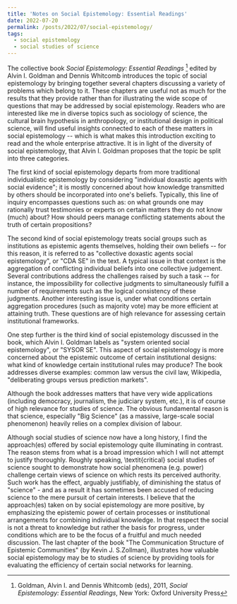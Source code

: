 ```yaml
---
title: 'Notes on Social Epistemology: Essential Readings'
date: 2022-07-20
permalink: /posts/2022/07/social-epistemology/
tags:
  - social epistemology
  - social studies of science
---
```


The collective book *Social Epistemology: Essential Readings* [^1] edited by Alvin I. Goldman and Dennis Whitcomb introduces the topic of social epistemology by bringing together several chapters discussing a variety of problems which belong to it. These chapters are useful not as much for the results that they provide rather than for illustrating the wide scope of questions that may be addressed by social epistemology. Readers who are interested like me in diverse topics such as sociology of science, the cultural brain hypothesis in anthropology, or institutional design in political science, will find useful insights connected to each of these matters in social epistemology -- which is what makes this introduction exciting to read and the whole enterprise attractive. It is in light of the diversity of social epistemology, that Alvin I. Goldman proposes that the topic be split into three categories.

The first kind of social epistemology departs from more traditional individualistic epistemology by considering "individual doxastic agents with social evidence"; it is mostly concerned about how knowledge transmitted by others should be incorporated into one's beliefs. Typically, this line of inquiry encompasses questions such as: on what grounds one may rationally trust testimonies or experts on certain matters they do not know (much) about? How should peers manage conflicting statements about the truth of certain propositions?

The second kind of social epistemology treats social groups such as institutions as epistemic agents themselves, holding their own beliefs -- for this reason, it is referred to as "collective doxastic agents social epistemology", or "CDA SE" in the text. A typical issue in that context is the aggregation of conflicting individual beliefs into one collective judgement. Several contributions address the challenges raised by such a task -- for instance, the impossibility for collective judgments to simultaneously fulfill a number of requirements such as the logical consistency of these judgments. Another interesting issue is, under what conditions certain aggregation procedures (such as majority vote) may be more efficient at attaining truth. These questions are of high relevance for assessing certain institutional frameworks.

One step further is the third kind of social epistemology discussed in the book, which Alvin I. Goldman labels as "system oriented social epistemology", or "SYSOR SE".  This aspect of social epistemology is more concerned about the epistemic outcome of certain institutional designs: what kind of knowledge certain institutional rules may produce? The book addresses diverse examples: common law versus the civil law, Wikipedia, "deliberating groups versus prediction markets".

Although the book addresses matters that have very wide applications (including democracy, journalism, the judiciary system, etc.), it is of course of high relevance for studies of science. The obvious fundamental reason is that science, especially "Big Science" (as a massive, large-scale social phenomenon) heavily relies on a complex division of labour.

Although social studies of science now have a long history, I find the approach(es) offered by social epistemology quite illuminating in contrast. The reason stems from what is a broad impression which I will not attempt to justify thoroughly. Roughly speaking, \textit{critical} social studies of science sought to demonstrate how social phenomena (e.g. power) challenge certain views of science on which rests its perceived authority. Such work has the effect, arguably justifiably, of diminishing the status of "science" - and as a result it has sometimes been accused of reducing science to the mere pursuit of certain interests. I believe that the approach(es) taken on by social epistemology are more positive, by emphasizing the epistemic power of certain processes or institutional arrangements for combining individual knowledge. In that respect the social is not a threat to knowledge but rather the basis for progress, under conditions which are to be the focus of a fruitful and much needed discussion. The last chapter of the book "The Communication Structure of Epistemic Communities" (by Kevin J. S.Zollman), illustrates how valuable social epistemology may be to studies of science by providing tools for evaluating the efficiency of certain social networks for learning.


[^1]: Goldman, Alvin I. and Dennis Whitcomb (eds), 2011, *Social Epistemology: Essential Readings*, New York: Oxford University Press

